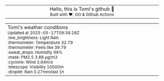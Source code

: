 
<div align="center">
<table>
<tbody>
<td align="center">
<img width="2000" height="0"><br>
Hello, this is Tomi's github 👋<br>
<sup>Built with ❤️, GO & Github Actions</sup><br>
<img width="2000" height="0">
</td>
</tbody>
</table>
</div>
<table>
<tbody>
<td align="left">
<img width="2000" height="0"><br>
Tomi's weather conditions<br>
<sup>Updated at 2025-05-17T09:36:28Z</sup><br>
<sup>:low_brightness: Light Rain</sup><br>
<sup>:thermometer: Temperature 32.79 </sup><br>
<sup>:thermometer: Feels like 39.79</sup><br>
<sup>:sweat_drops: Humidity 99%</sup><br>
<sup>:mask: PM2.5 3.88 μg/m3</sup><br>
<sup>:cyclone: Wind 3.64m/s </sup><br>
<sup>:telescope: Visibility 10000m </sup><br>
<sup>:droplet: Rain 0.27mm/last 1h </sup><br>
<img width="2000" height="0">
</td>
<td align="left">
<img width="2000" height="0"><br>
<br>
<img width="2000" height="0">
</td>
</tbody>
</table>
</div>
    